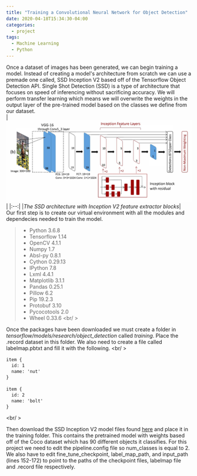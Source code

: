 ```yaml
---
title: "Training a Convolutional Neural Network for Object Detection"
date: 2020-04-18T15:34:30-04:00
categories:
  - project
tags:
  - Machine Learning
  - Python
---
```


Once a dataset of images has been generated, we can begin training a model. Instead of creating a model's architecture from scratch we can use a premade one called, SSD Inception V2 based off of the Tensorflow Object Detection API. Single Shot Detection (SSD) is a type of architecture that focuses on speed of inferencing without sacrificing accuracy. We will perform transfer learning which means we will overwrite the weights in the output layer of the pre-trained model based on the classes we define from our dataset.
<br />
|![image](/assets/images/ssdlayers.jpg)|
|:--:|
|*The SSD architecture with Inception V2 feature extractor blocks*|
<br />
Our first step is to create our virtual environment with all the modules and dependecies needed to train the model. 

> - Python 3.6.8
> - Tensorflow 1.14
> - OpenCV 4.1.1
> - Numpy 1.7
> - Absl-py 0.8.1
> - Cython 0.29.13
> - IPython 7.8
> - Lxml 4.4.1
> - Matplotlib 3.1.1
> - Pandas 0.25.1
> - Pillow 6.2
> - Pip 19.2.3
> - Protobuf 3.10
> - Pycocotools 2.0
> - Wheel 0.33.6
<br/ >

Once the packages have been downloaded we must create a folder in *tensorflow/models/research/object_detection* called *training*. Place the .record dataset in this folder. We also need to create a file called labelmap.pbtxt and fill it with the following.
<br/ >
```
item {
  id: 1
  name: 'nut'
}

item {
  id: 2
  name: 'bolt'
}
```
<br/ >

Then download the SSD Inception V2 model files found [here](http://download.tensorflow.org/models/object_detection/ssd_inception_v2_coco_2018_01_28.tar.gz) and place it in the training folder. This contains the pretrained model with weights based off of the Coco dataset which has 90 different objects it classifies. For this project we need to edit the pipeline.config file so num_classes is equal to 2. We also have to edit fine_tune_checkpoint, label_map_path, and input_path (lines 152-172) to point to the paths of the checkpoint files, labelmap file and .record file respectively.

